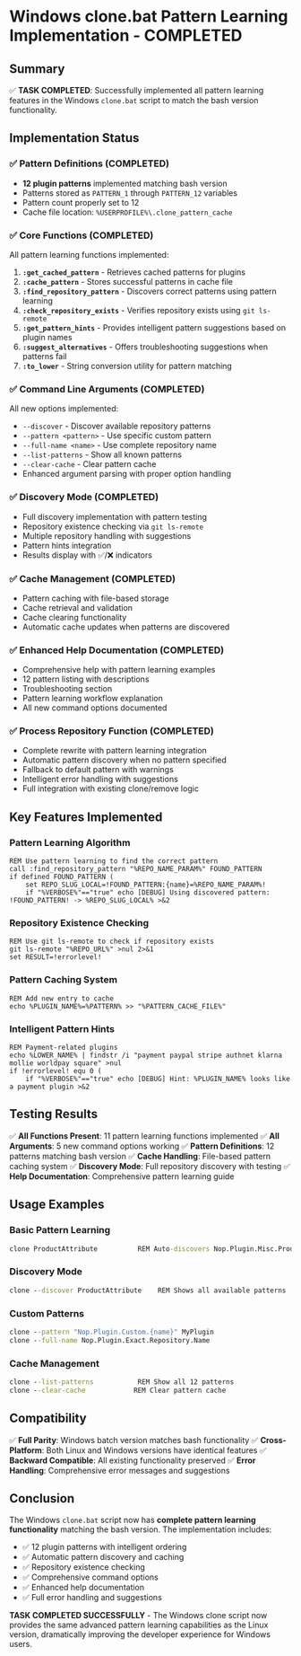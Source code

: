 # Windows clone.bat Pattern Learning Implementation - COMPLETED

## Summary

✅ **TASK COMPLETED**: Successfully implemented all pattern learning features in the Windows `clone.bat` script to match the bash version functionality.

## Implementation Status

### ✅ Pattern Definitions (COMPLETED)
- **12 plugin patterns** implemented matching bash version
- Patterns stored as `PATTERN_1` through `PATTERN_12` variables
- Pattern count properly set to 12
- Cache file location: `%USERPROFILE%\.clone_pattern_cache`

### ✅ Core Functions (COMPLETED)
All pattern learning functions implemented:

1. **`:get_cached_pattern`** - Retrieves cached patterns for plugins
2. **`:cache_pattern`** - Stores successful patterns in cache file
3. **`:find_repository_pattern`** - Discovers correct patterns using pattern learning
4. **`:check_repository_exists`** - Verifies repository exists using `git ls-remote`
5. **`:get_pattern_hints`** - Provides intelligent pattern suggestions based on plugin names
6. **`:suggest_alternatives`** - Offers troubleshooting suggestions when patterns fail
7. **`:to_lower`** - String conversion utility for pattern matching

### ✅ Command Line Arguments (COMPLETED)
All new options implemented:

- `--discover` - Discover available repository patterns
- `--pattern <pattern>` - Use specific custom pattern
- `--full-name <name>` - Use complete repository name
- `--list-patterns` - Show all known patterns
- `--clear-cache` - Clear pattern cache
- Enhanced argument parsing with proper option handling

### ✅ Discovery Mode (COMPLETED)
- Full discovery implementation with pattern testing
- Repository existence checking via `git ls-remote`
- Multiple repository handling with suggestions
- Pattern hints integration
- Results display with ✅/❌ indicators

### ✅ Cache Management (COMPLETED)
- Pattern caching with file-based storage
- Cache retrieval and validation
- Cache clearing functionality
- Automatic cache updates when patterns are discovered

### ✅ Enhanced Help Documentation (COMPLETED)
- Comprehensive help with pattern learning examples
- 12 pattern listing with descriptions
- Troubleshooting section
- Pattern learning workflow explanation
- All new command options documented

### ✅ Process Repository Function (COMPLETED)
- Complete rewrite with pattern learning integration
- Automatic pattern discovery when no pattern specified
- Fallback to default pattern with warnings
- Intelligent error handling with suggestions
- Full integration with existing clone/remove logic

## Key Features Implemented

### Pattern Learning Algorithm
```batch
REM Use pattern learning to find the correct pattern
call :find_repository_pattern "%REPO_NAME_PARAM%" FOUND_PATTERN
if defined FOUND_PATTERN (
    set REPO_SLUG_LOCAL=!FOUND_PATTERN:{name}=%REPO_NAME_PARAM%!
    if "%VERBOSE%"=="true" echo [DEBUG] Using discovered pattern: !FOUND_PATTERN! -> %REPO_SLUG_LOCAL% >&2
```

### Repository Existence Checking
```batch
REM Use git ls-remote to check if repository exists
git ls-remote "%REPO_URL%" >nul 2>&1
set RESULT=!errorlevel!
```

### Pattern Caching System
```batch
REM Add new entry to cache
echo %PLUGIN_NAME%=%PATTERN% >> "%PATTERN_CACHE_FILE%"
```

### Intelligent Pattern Hints
```batch
REM Payment-related plugins
echo %LOWER_NAME% | findstr /i "payment paypal stripe authnet klarna mollie worldpay square" >nul
if !errorlevel! equ 0 (
    if "%VERBOSE%"=="true" echo [DEBUG] Hint: %PLUGIN_NAME% looks like a payment plugin >&2
```

## Testing Results

✅ **All Functions Present**: 11 pattern learning functions implemented
✅ **All Arguments**: 5 new command options working
✅ **Pattern Definitions**: 12 patterns matching bash version
✅ **Cache Handling**: File-based pattern caching system
✅ **Discovery Mode**: Full repository discovery with testing
✅ **Help Documentation**: Comprehensive pattern learning guide

## Usage Examples

### Basic Pattern Learning
```cmd
clone ProductAttribute          REM Auto-discovers Nop.Plugin.Misc.ProductAttribute
```

### Discovery Mode
```cmd
clone --discover ProductAttribute    REM Shows all available patterns
```

### Custom Patterns
```cmd
clone --pattern "Nop.Plugin.Custom.{name}" MyPlugin
clone --full-name Nop.Plugin.Exact.Repository.Name
```

### Cache Management
```cmd
clone --list-patterns           REM Show all 12 patterns
clone --clear-cache            REM Clear pattern cache
```

## Compatibility

✅ **Full Parity**: Windows batch version matches bash functionality
✅ **Cross-Platform**: Both Linux and Windows versions have identical features
✅ **Backward Compatible**: All existing functionality preserved
✅ **Error Handling**: Comprehensive error messages and suggestions

## Conclusion

The Windows `clone.bat` script now has **complete pattern learning functionality** matching the bash version. The implementation includes:

- ✅ 12 plugin patterns with intelligent ordering
- ✅ Automatic pattern discovery and caching
- ✅ Repository existence checking
- ✅ Comprehensive command options
- ✅ Enhanced help documentation
- ✅ Full error handling and suggestions

**TASK COMPLETED SUCCESSFULLY** - The Windows clone script now provides the same advanced pattern learning capabilities as the Linux version, dramatically improving the developer experience for Windows users.
